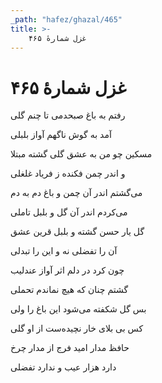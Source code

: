```yaml
---
_path: "hafez/ghazal/465"
title: >-
    غزل شمارهٔ ۴۶۵
---
```

# غزل شمارهٔ ۴۶۵

<div class="b" id="bn1"><div class="m1"><p>رفتم به باغ صبحدمی تا چنم گلی</p></div>
<div class="m2"><p>آمد به گوش ناگهم آواز بلبلی</p></div></div>
<div class="b" id="bn2"><div class="m1"><p>مسکین چو من به عشق گلی گشته مبتلا</p></div>
<div class="m2"><p>و اندر چمن فکنده ز فریاد غلغلی</p></div></div>
<div class="b" id="bn3"><div class="m1"><p>می‌گشتم اندر آن چمن و باغ دم به دم</p></div>
<div class="m2"><p>می‌کردم اندر آن گل و بلبل تاملی</p></div></div>
<div class="b" id="bn4"><div class="m1"><p>گل یار حسن گشته و بلبل قرین عشق</p></div>
<div class="m2"><p>آن را تفضلی نه و این را تبدلی</p></div></div>
<div class="b" id="bn5"><div class="m1"><p>چون کرد در دلم اثر آواز عندلیب</p></div>
<div class="m2"><p>گشتم چنان که هیچ نماندم تحملی</p></div></div>
<div class="b" id="bn6"><div class="m1"><p>بس گل شکفته می‌شود این باغ را ولی</p></div>
<div class="m2"><p>کس بی بلای خار نچیده‌ست از او گلی</p></div></div>
<div class="b" id="bn7"><div class="m1"><p>حافظ مدار امید فرج از مدار چرخ</p></div>
<div class="m2"><p>دارد هزار عیب و ندارد تفضلی</p></div></div>
